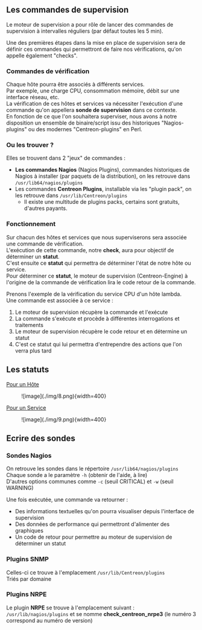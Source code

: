 ## Les commandes de supervision

Le moteur de supervision a pour rôle de lancer des commandes de supervision à intervalles réguliers (par défaut toutes les 5 min).  

Une des premières étapes dans la mise en place de supervision sera de définir ces ommandes qui permettront de faire nos vérifications, qu'on appelle également "checks".  

### Commandes de vérification

Chaque hôte pourra être associés à différents services.  
Par exemple, une charge CPU, consommation mémoire, débit sur une interface réseau, etc.  
La vérification de ces hôtes et services va nécessiter l'exécution d'une commande qu'on appellera **sonde de supervision** dans ce contexte.  
En fonction de ce que l'on souhaitera superviser, nous avons à notre disposition un ensemble de binaire/script issu des historiques "Nagios-plugins" ou des modernes "Centreon-plugins" en Perl.  

### Ou les trouver ?

Elles se trouvent dans 2 "jeux" de commandes :  

- **Les commandes Nagios** (Nagios Plugins), commandes historiques de Nagios à installer (par paquets de la distribution), on les retrouve dans `/usr/lib64/nagios/plugins`  
- Les commandes **Centreon Plugins**, installable via les "plugin pack", on les retrouve dans `/usr/lib/Centreon/plugins`  
    - Il existe une multitude de plugins packs, certains sont gratuits, d'autres payants.  

### Fonctionnement

Sur chacun des hôtes et services que nous superviserons sera associée une commande de vérification.  
L'exécution de cette commande, notre **check**, aura pour objectif de déterminer un **statut**.  
C'est ensuite ce **statut** qui permettra de déterminer l'état de notre hôte ou service.  
Pour déterminer ce **statut**, le moteur de supervision (Centreon-Engine) à l'origine de la commande de vérification lira le code retour de la commande.  

Prenons l'exemple de la vérification du service CPU d'un hôte lambda.  
Une commande est associée à ce service :  

1. Le moteur de supervision récupère la commande et l'exécute  
2. La commande s'exécute et procède à différentes interrogations et traitements  
3. Le moteur de supervision récupère le code retour et en détermine un statut  
4. C'est ce statut qui lui permettra d'entrependre des actions que l'on verra plus tard  

## Les statuts

<u>Pour un Hôte</u>  

<figure markdown=1>
![image](./img/8.png){width=400}
</figure>

<u>Pour un Service</u>  

<figure markdown=1>
![image](./img/9.png){width=400}
</figure>

## Ecrire des sondes

### Sondes Nagios

On retrouve les sondes dans le répertoire `/usr/lib64/nagios/plugins`  
Chaque sonde a le paramètre `-h` (obtenir de l'aide, à lire)  
D'autres options communes comme `-c` (seuil CRITICAL) et `-w` (seuil WARNING)  

Une fois exécutée, une commande va retourner :  

- Des informations textuelles qu'on pourra visualiser depuis l'interface de supervision  
- Des données de performance qui permettront d'alimenter des graphiques  
- Un code de retour pour permettre au moteur de supervision de déterminer un statut  

### Plugins SNMP

Celles-ci ce trouve à l'emplacement `/usr/lib/Centreon/plugins`  
Triés par domaine  

### Plugins NRPE

Le plugin **NRPE** se trouve à l'emplacement suivant :  
`/usr/lib/nagios/plugins` et se nomme **check_centreon_nrpe3** (le numéro 3 correspond au numéro de version)  
